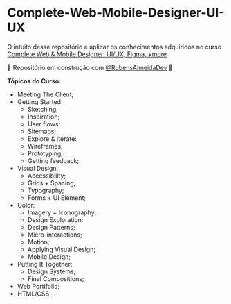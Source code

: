 # Complete-Web-Mobile-Designer-UI-UX
O intuito desse repositório é aplicar os conhecimentos adquiridos no curso [Complete Web & Mobile Designer: UI/UX, Figma, +more](https://www.udemy.com/course/complete-web-designer-mobile-designer-zero-to-mastery/learn/lecture/21982616?start=0#overview)

:construction_worker: Repositório em construção com [@RubensAlmeidaDev](https://github.com/RubensAlmeidaDev/Complete-Web-Mobile-Designer-UI-UX/edit/main/README.md) :construction:

**Tópicos do Curso:**
- Meeting The Client;
- Getting Started:
  - Sketching;
  - Inspiration;
  - User flows;
  - Sitemaps;
  - Explore & Iterate:
  - Wireframes;
  - Prototyping;
  - Getting feedback;
- Visual Design:
  - Accessibility;
  - Grids + Spacing;
  - Typography;
  - Forms + UI Element;
- Color:
  - Imagery + Iconography;
  - Design Exploration:
  - Design Patterns;
  - Micro-interactions;
  - Motion;
  - Applying Visual Design;
  - Mobile Design;
- Putting It Together:
  - Design Systems;
  - Final Compositions;
- Web Portifolio;
- HTML/CSS.

